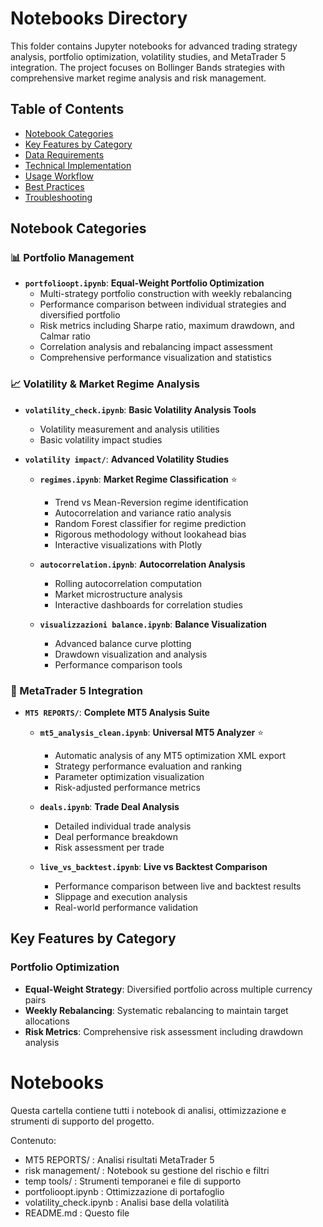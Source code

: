 # Notebooks Directory

This folder contains Jupyter notebooks for advanced trading strategy analysis, portfolio optimization, volatility studies, and MetaTrader 5 integration. The project focuses on Bollinger Bands strategies with comprehensive market regime analysis and risk management.

## Table of Contents
- [Notebook Categories](#notebook-categories)
- [Key Features by Category](#key-features-by-category)
- [Data Requirements](#data-requirements)
- [Technical Implementation](#technical-implementation)
- [Usage Workflow](#usage-workflow)
- [Best Practices](#best-practices)
- [Troubleshooting](#troubleshooting)

## Notebook Categories

### 📊 Portfolio Management
- **`portfolioopt.ipynb`**: **Equal-Weight Portfolio Optimization**
  - Multi-strategy portfolio construction with weekly rebalancing
  - Performance comparison between individual strategies and diversified portfolio
  - Risk metrics including Sharpe ratio, maximum drawdown, and Calmar ratio
  - Correlation analysis and rebalancing impact assessment
  - Comprehensive performance visualization and statistics

### 📈 Volatility & Market Regime Analysis
- **`volatility_check.ipynb`**: **Basic Volatility Analysis Tools**
  - Volatility measurement and analysis utilities
  - Basic volatility impact studies

- **`volatility impact/`**: **Advanced Volatility Studies**
  - **`regimes.ipynb`**: **Market Regime Classification** ⭐
    - Trend vs Mean-Reversion regime identification
    - Autocorrelation and variance ratio analysis
    - Random Forest classifier for regime prediction
    - Rigorous methodology without lookahead bias
    - Interactive visualizations with Plotly
  
  - **`autocorrelation.ipynb`**: **Autocorrelation Analysis**
    - Rolling autocorrelation computation
    - Market microstructure analysis
    - Interactive dashboards for correlation studies
  
  - **`visualizzazioni balance.ipynb`**: **Balance Visualization**
    - Advanced balance curve plotting
    - Drawdown visualization and analysis
    - Performance comparison tools

### 🔧 MetaTrader 5 Integration
- **`MT5 REPORTS/`**: **Complete MT5 Analysis Suite**
  - **`mt5_analysis_clean.ipynb`**: **Universal MT5 Analyzer** ⭐
    - Automatic analysis of any MT5 optimization XML export
    - Strategy performance evaluation and ranking
    - Parameter optimization visualization
    - Risk-adjusted performance metrics
  
  - **`deals.ipynb`**: **Trade Deal Analysis**
    - Detailed individual trade analysis
    - Deal performance breakdown
    - Risk assessment per trade
  
  - **`live_vs_backtest.ipynb`**: **Live vs Backtest Comparison**
    - Performance comparison between live and backtest results
    - Slippage and execution analysis
    - Real-world performance validation

## Key Features by Category

### Portfolio Optimization
- **Equal-Weight Strategy**: Diversified portfolio across multiple currency pairs
- **Weekly Rebalancing**: Systematic rebalancing to maintain target allocations
- **Risk Metrics**: Comprehensive risk assessment including drawdown analysis
# Notebooks

Questa cartella contiene tutti i notebook di analisi, ottimizzazione e strumenti di supporto del progetto.

Contenuto:

- MT5 REPORTS/ : Analisi risultati MetaTrader 5
- risk management/ : Notebook su gestione del rischio e filtri
- temp tools/ : Strumenti temporanei e file di supporto
- portfolioopt.ipynb : Ottimizzazione di portafoglio
- volatility_check.ipynb : Analisi base della volatilità
- README.md : Questo file

